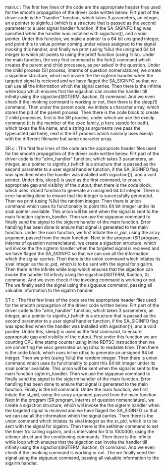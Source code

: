 main.c : The first few lines of the code are the appropriate header files used for the smooth propagation of the driver code written below. Firt part of the driver code is the "handler" function, which takes 3 parameters, an integer, an a pointer to siginfo_t (which is a structure that is passed as the second parameter to a user signal handler function, if the SA_SIGINFO flag was specified when the handler was installed with sigaction()), and a void pointer. Under this function, we make a pointer to a 64 bit unsigned integer, and point this to value pointer coming under values assigned to the signal invoking this handler, and finally we print (using %llu) the unisgned 64 bit integer to which ptr points to using the printf function (using %llu). Under the main function, the very first command is the fork() command which creates the parent and child processes, as per asked in the question. Under the child process (S1 process, interms of question nomenclature), we create a sigaction structure, which will invoke the the sigterm handler when the targeted signal is recieved and we have flaged the SA_SIGINFO so that we can use all the information which the signal carries. Then there is the infinite while loop which ensures that the sigaction can invoke the handler till infinity using the sigaction(SIGTERM, &action, 0) command. And we even check if the invoking command is working or not, then there is the sleep(1) command. Then under the parent code, we initiate a character array, which stores the pid of the parent process. Then there is the code block to create 2 child processes, first is the SR process, under which we use the execlp command (it is the member of the exec family, p here stande for path), which takes the file name, and a string as arguments (we pass the typecasted pid here), next is the ST process which similarly uses execlp with the different filename but same character array.

SR.c : The first few lines of the code are the appropriate header files used for the smooth propagation of the driver code written below. Firt part of the driver code is the "alrm_handler" function, which takes 3 parameters, an integer, an a pointer to siginfo_t (which is a structure that is passed as the second parameter to a user signal handler function, if the SA_SIGINFO flag was specified when the handler was installed with sigaction()), and a void pointer. Under this, sleep() is used as the first command, to ensure appropriate gap and visibilty of the output, then there is the code block, which uses rdrand function to generate an unsigned 64 bit integer. There is error handling done to ensure that the integer is successfully generated. Then we print (using %llu) the random integer. Then there is union command which uses its functionality to point this 64 bit integer under its sival pointer available. This union will be sent when the signal is sent to the main function sigterm_handler. Then we use the sigqueue command to finally send the signal to the sigterm handler of the main function. Error handling has been done to ensure that signal is generated to the main function. Under the main function, we first intiate the sr_pid, using the array argument passed from the main function. Next in the program (SR program, interms of question nomenclature), we create a sigaction structure, which will invoke the the sigterm handler when the targeted signal is recieved and we have flaged the SA_SIGINFO so that we can use all the information which the signal carries. Then there is the union command which intiates its sival integer as the sr_pid, which is to be sent with the signal for sigalrm. Then there is the infinite while loop which ensures that the sigaction can invoke the handler till infinity using the sigaction(SIGTERM, &action, 0) command. And we even check if the invoking command is working or not. The we finally send the signal using the sigqueue command, passing all valuable information to the sigalrm handler.

ST.c : The first few lines of the code are the appropriate header files used for the smooth propagation of the driver code written below. Firt part of the driver code is the "alrm_handler" function, which takes 3 parameters, an integer, an a pointer to siginfo_t (which is a structure that is passed as the second parameter to a user signal handler function, if the SA_SIGINFO flag was specified when the handler was installed with sigaction()), and a void pointer. Under this, sleep() is used as the first command, to ensure appropriate gap and visibilty of the output. First under this function we are counting CPU time stamp counter using inline RDTSC instruction then we are converting the secs generated using rdtsc to  readable time. Then there is the code block, which uses inline rdtsc to generate an unsigned 64 bit integer. Then we print (using %llu) the random integer. Then there is union command which uses its functionality to point this 64 bit integer under its sival pointer available. This union will be sent when the signal is sent to the main function sigterm_handler. Then we use the sigqueue command to finally send the signal to the sigterm handler of the main function. Error handling has been done to ensure that signal is generated to the main function. Finally is the kill command. Under the main function, we first intiate the st_pid, using the array argument passed from the main function. Next in the program (SR program, interms of question nomenclature), we create a sigaction structure, which will invoke the the sigterm handler when the targeted signal is recieved and we have flaged the SA_SIGINFO so that we can use all the information which the signal carries. Then there is the union command which intiates its sival integer as the sr_pid, which is to be sent with the signal for sigalrm. Then there is the setitimer command to set the timer fro calling sigalrm, and is intervaled for 0 to 1000000, using the sittimer struct and the condtioning commands. Then there is the infinite while loop which ensures that the sigaction can invoke the handler till infinity using the sigaction(SIGTERM, &action, 0) command. And we even check if the invoking command is working or not. The we finally send the signal using the sigqueue command, passing all valuable information to the sigalrm handler.